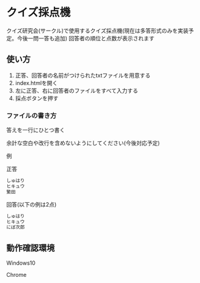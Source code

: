 # クイズ採点機

クイズ研究会(サークル)で使用するクイズ採点機(現在は多答形式のみを実装予定。今後一問一答も追加)
回答者の順位と点数が表示されます

## 使い方

1. 正答、回答者の名前がつけられたtxtファイルを用意する
2. index.htmlを開く
3. 左に正答、右に回答者のファイルをすべて入力する
4. 採点ボタンを押す

### ファイルの書き方

答えを一行にひとつ書く

余計な空白や改行を含めないようにしてください(今後対応予定)

例

正答

```txt:正答.txt
しゅはり
ヒキュウ
繁田
```

回答(以下の例は2点)

```txt:回答者1.txt
しゅはり
ヒキュウ
にぼ次郎
```

## 動作確認環境

Windows10

Chrome

